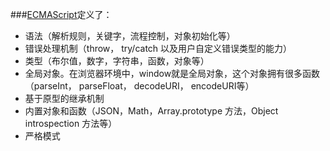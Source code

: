 
###[ECMAScript][1]定义了：

* 语法（解析规则，关键字，流程控制，对象初始化等）
* 错误处理机制（throw， try/catch 以及用户自定义错误类型的能力）
* 类型（布尔值，数字，字符串，函数，对象等）
* 全局对象。在浏览器环境中，window就是全局对象，这个对象拥有很多函数（parseInt， parseFloat， decodeURI， encodeURI等）
* 基于原型的继承机制
* 内置对象和函数（JSON，Math，Array.prototype 方法，Object introspection 方法等）
* 严格模式


[1]: https://developer.mozilla.org/zh-CN/docs/Web/JavaScript/Language_Resources
